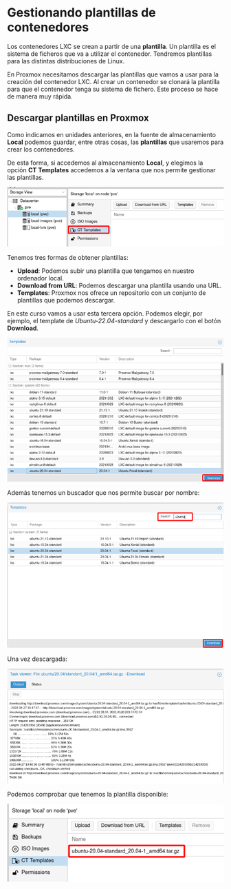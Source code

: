 # Gestionando plantillas de contenedores

Los contenedores LXC se crean a partir de una **plantilla**. Un plantilla es el sistema de ficheros que va a utilizar el contenedor. Tendremos plantillas para las distintas distribuciones de Linux.

En Proxmox necesitamos descargar las plantillas que vamos a usar para la creación del contenedor LXC. Al crear un contenedor se clonará la plantilla para que el contenedor tenga su sistema de fichero. Este proceso se hace de manera muy rápida.

## Descargar plantillas en Proxmox

Como indicamos en unidades anteriores, en la fuente de almacenamiento **Local** podemos guardar, entre otras cosas, las **plantillas** que usaremos para crear los contenedores.

De esta forma, si accedemos al almacenamiento **Local**, y elegimos la opción **CT Templates** accedemos a la ventana que nos permite gestionar las plantillas.

![img](img/template1.png)

Tenemos tres formas de obtener plantillas:

* **Upload**: Podemos subir una plantilla que tengamos en nuestro ordenador local.
* **Download from URL**: Podemos descargar una plantilla usando una URL.
* **Templates**: Proxmox nos ofrece un repositorio con un conjunto de plantillas que podemos descargar.

En este curso vamos a usar esta tercera opción. Podemos elegir, por ejemplo, el template de *Ubuntu-22.04-standard* y descargarlo con el botón **Download**.

![img](img/template2.png)

Además tenemos un buscador que nos permite buscar por nombre:

![img](img/template3.png)

Una vez descargada: 

![img](img/template4.png)

Podemos comprobar que tenemos la plantilla disponible:

![img](img/template5.png)
